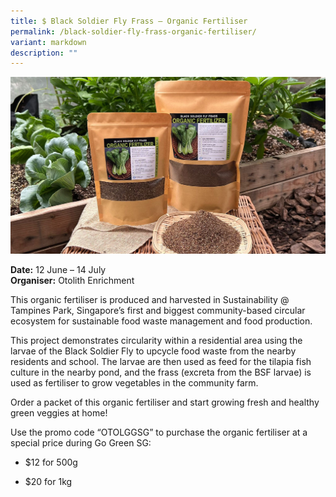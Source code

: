 ```yaml
---
title: $ Black Soldier Fly Frass – Organic Fertiliser
permalink: /black-soldier-fly-frass-organic-fertiliser/
variant: markdown
description: ""
---
```

![Photo of Black Soldier Fly Frass Fertiliser](/images/Retail%20FB%20Deals/BSF_Frass.jpg)

**Date:** 12 June – 14 July<br>
**Organiser:** Otolith Enrichment  

This organic fertiliser is produced and harvested in Sustainability @ Tampines Park, Singapore’s first and biggest community-based circular ecosystem for sustainable food waste management and food production.   

This project demonstrates circularity within a residential area using the larvae of the Black Soldier Fly to upcycle food waste from the nearby residents and school. The larvae are then used as feed for the tilapia fish culture in the nearby pond, and the frass (excreta from the BSF larvae) is used as fertiliser to grow vegetables in the community farm.   

Order a packet of this organic fertiliser and start growing fresh and healthy green veggies at home!   

Use the promo code “OTOLGGSG” to purchase  the organic fertiliser at a special price during Go Green SG: 

* $12 for 500g 

* $20 for 1kg
 
<a class="btn-link" target="_blank" href="https://shopee.sg/product/468766238/10090664591/">
	<img src="/images/more-info-btn.png">
</a>

<style>
	.btn-link {
		display: none;
	}
	a.btn-link[target="_blank"]:after {
	display: none;
}
	.btn-link > img {
		width: 100%;
	}
	
</style>
